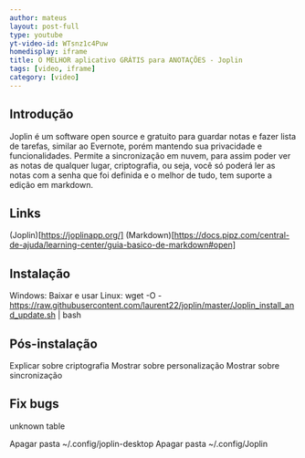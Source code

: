 ```yaml
---
author: mateus
layout: post-full
type: youtube
yt-video-id: WTsnz1c4Puw
homedisplay: iframe
title: O MELHOR aplicativo GRÁTIS para ANOTAÇÕES - Joplin
tags: [video, iframe]
category: [video]
---
```


## Introdução

Joplin é um software open source e gratuito para guardar notas e fazer lista de tarefas, similar ao Evernote, porém mantendo sua privacidade e funcionalidades.
Permite a sincronização em nuvem, para assim poder ver as notas de qualquer lugar, criptografia, ou seja, você só poderá ler as notas com a senha que foi definida e o melhor de tudo, tem suporte a edição em markdown.

## Links
(Joplin)[https://joplinapp.org/]
(Markdown)[https://docs.pipz.com/central-de-ajuda/learning-center/guia-basico-de-markdown#open]

## Instalação

Windows: Baixar e usar
Linux: wget -O - https://raw.githubusercontent.com/laurent22/joplin/master/Joplin_install_and_update.sh | bash


## Pós-instalação

Explicar sobre criptografia
Mostrar sobre personalização
Mostrar sobre sincronização


## Fix bugs

unknown table

Apagar pasta ~/.config/joplin-desktop
Apagar pasta ~/.config/Joplin